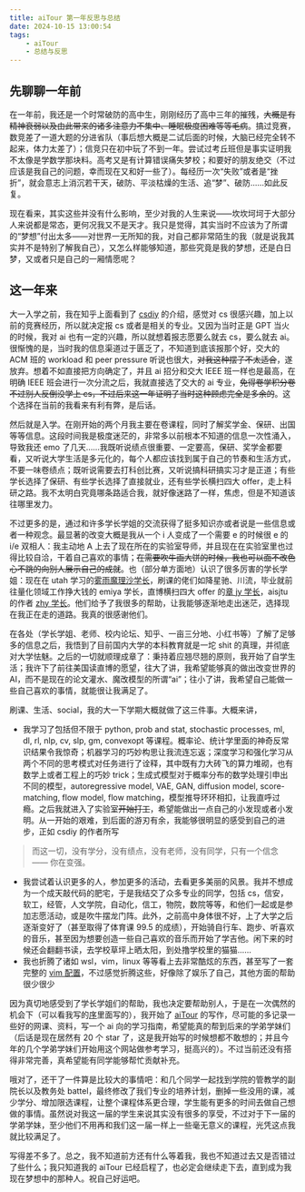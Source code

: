 ```yaml
---
title: aiTour 第一年反思与总结
date: 2024-10-15 13:00:54
tags:
    - aiTour
    - 总结与反思
---
```


## 先聊聊一年前

在一年前，我还是一个时常破防的高中生，刚刚经历了高中三年的摧残，~~大概是有精神衰弱以及由此带来的诸多注意力不集中、睡眠极度困难等等毛病~~。搞过竞赛，数竞差了一道大题的分进省队（事后想大概是二试后面的时候，大脑已经完全转不起来，体力太差了）；信竞只在初中玩了不到一年。尝试过考丘班但是事实证明我不太像是学数学那块料。高考又是有计算错误痛失梦校；和要好的朋友绝交（不过应该是我自己的问题，幸而现在又和好一些了）。每经历一次“失败”或者是“挫折”，就会意志上消沉若干天，破防、平淡枯燥的生活、追“梦”、破防……如此反复。

现在看来，其实这些并没有什么影响，至少对我的人生来说——坎坎坷坷于大部分人来说都是常态，更何况我又不是天才。我只是觉得，其实当时不应该为了所谓的“梦想”付出太多——对世界一无所知的我，对自己都非常陌生的我（就是说我其实并不是特别了解我自己），又怎么样能够知道，那些究竟是我的梦想，还是白日梦，又或者只是自己的一厢情愿呢？

## 这一年来

大一入学之前，我在知乎上面看到了 [csdiy](https://csdiy.wiki) 的介绍，感觉对 cs 很感兴趣，加上以前的竞赛经历，所以就决定报 cs 或者是相关的专业。又因为当时正是 GPT 当火的时候，我对 ai 也有一定的兴趣，所以就想着报志愿要么就去 cs，要么就去 ai。很惭愧的是，当时我的信息渠道过于匮乏了，不知道到底该报那个好，交大的 ACM 班的 workload 和 peer pressure 听说也很大，~~对我这种摆子不太适合~~，遂放弃。想着不如直接把方向确定了，并且 ai 招分和交大 IEEE 班一样也是最高，在明确 IEEE 班会进行一次分流之后，我就直接选了交大的 ai 专业，~~免得卷学积分卷不过别人反倒没学上 cs，不过后来这一年证明了当时这种顾虑完全是多余的~~。这个选择在当前的我看来有利有弊，是后话。

然后就是入学。在刚开始的两个月我主要在卷课程，同时了解奖学金、保研、出国等等信息。这段时间我是极度迷茫的，非常多以前根本不知道的信息一次性涌入，导致我还 emo 了几天……我既听说绩点很重要、一定要高，保研、奖学金都要看，又听说大学生活是多元化的，每个人都应该找到属于自己的节奏和生活方式，不要一味卷绩点；既听说需要去打科创比赛，又听说搞科研搞实习才是正道；有些学长选择了保研、有些学长选择了直接就业，还有些学长横扫四大 offer，走上科研之路。我不太明白究竟哪条路适合我，就好像迷路了一样，焦虑，但是不知道该往哪里发力。

不过更多的是，通过和许多学长学姐的交流获得了挺多知识亦或者说是一些信息或者一种观念。最显著的改变大概是我从一个 i 人变成了一个需要 e 的时候很 e 的 i/e 双相人：我主动地 A 上去了现在所在的实验室导师，并且现在在实验室里也过得比较自洽，干着自己喜欢的事情；~~在需要吹牛画大饼的时候，我也可以面不改色心不跳的向别人展示自己的成就~~。也（部分单方面地）认识了很多厉害的学长学姐：现在在 utah 学习的[雾雨魔理沙学长](https://github.com/MarisaKirisame)，刷课的佬们如降星驰、川流，毕业就前往量化领域工作挣大钱的 emiya 学长，直博横扫四大 offer 的[章 jy 学长](https://github.com/Junyi42)，aisjtu 的作者 [zhy 学长](https://github.com/anyeZHY)。他们给予了我很多的帮助，让我能够逐渐地走出迷茫，选择现在我正在走的道路。我真的很感谢他们。

在各处（学长学姐、老师、校内论坛、知乎、一亩三分地、小红书等）了解了足够多的信息之后，我悟到了目前国内大学的本科教育就是一坨 shit 的真理，并彻底对大学怯魅。之后的一切就顺理成章了：秉持着应翘尽翘的原则，我开始了自学生活；我许下了前往美国读直博的愿望，往大了讲，我希望能够真的做出改变世界的 AI，而不是现在的论文灌水、魔改模型的所谓“ai”；往小了讲，我希望自己能做一些自己喜欢的事情，就能很让我满足了。

刷课、生活、social，我的大一下学期大概就做了这三件事。大概来讲，

- 我学习了包括但不限于 python, prob and stat, stochastic processes, ml, dl, rl, nlp, cv, slp, gm, convexopt 等课程。概率论、统计学里面的神奇反常识结果令我惊奇；机器学习的巧妙构思让我流连忘返；深度学习和强化学习从两个不同的思考模式对任务进行了诠释，其中既有力大砖飞的算力堆砌，也有数学上或者工程上的巧妙 trick；生成式模型对于概率分布的数学处理引申出不同的模型，autoregressive model, VAE, GAN, diffusion model, score-matching, flow model, flow matching，模型推导环环相扣，让我直呼过瘾。之后我就进入了实验室~~开始打工~~，希望能做出一点自己的小发现或者小发明。从一开始的艰难，到后面的游刃有余，我能够很明显的感受到自己的进步，正如 csdiy 的作者所写

> 而这一切，没有学分，没有绩点，没有老师，没有同学，只有一个信念 —— 你在变强。

- 我尝试着认识更多的人，参加更多的活动，去看更多美丽的风景。我并不想成为一个成天敲代码的肥宅，于是我结交了众多专业的同学，包括 cs，信安，软工，经管，人文学院，自动化，信工，物院，数院等等，和他们一起或是参加志愿活动，或是吹牛摆龙门阵。此外，之前高中身体很不好，上了大学之后逐渐变好了（甚至取得了体育课 99.5 的成绩），开始骑自行车、跑步、听喜欢的音乐，甚至因为想要创造一些自己喜欢的音乐而开始了学吉他。闲下来的时候还会翻翻书读，去学校草坪上晒太阳，到处撸学校里的猫猫……
- 我也折腾了诸如 wsl，vim，linux 等等看上去非常酷炫的东西，甚至写了一套完整的 [vim 配置](https://github.com/KinnariyaMamaTanha/KinanVim)，不过感觉折腾这些，好像除了娱乐了自己，其他方面的帮助很少很少

因为真切地感受到了学长学姐们的帮助，我也决定要帮助别人，于是在一次偶然的机会下（可以看我写的[序](https://aitour.icu)里面写的），我开始了 [aiTour](https://aitour.icu) 的写作，尽可能的多记录一些好的网课、资料，写一个 ai 向的学习指南，希望能真的帮到后来的学弟学妹们（后话是现在居然有 20 个 star 了，这是我开始写的时候想都不敢想的；并且今年的几个学弟学妹们开始用这个网站做参考学习，挺高兴的）。不过当前还没有搭得非常完善，真希望能有同学能够帮忙贡献补充。

哦对了，还干了一件算是比较大的事情吧：和几个同学一起找到学院的管教学的副院长以及教务处 battel，最终修改了我们专业的培养计划，删掉一些没用的课，减少学分、增加限选课程，让整个课程体系更合理，学生能有更多的时间去做自己想做的事情。虽然说对我这一届的学生来说其实没有很多的享受，不过对于下一届的学弟学妹，至少他们不用再和我们这一届一样上一些毫无意义的课程，光凭这点我就比较满足了。

写得差不多了。总之，我不知道前方还有什么等着我，我也不知道过去又是否错过了些什么；我只知道我的 aiTour 已经启程了，也必定会继续走下去，直到成为我现在梦想中的那种人。祝自己好运吧。
